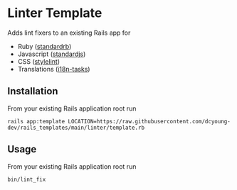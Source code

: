 # Linter Template

Adds lint fixers to an existing Rails app for
- Ruby ([standardrb](https://github.com/standardrb/standardrb-alias-gem))
- Javascript ([standardjs](https://standardjs.com/))
- CSS ([stylelint](https://stylelint.io/))
- Translations ([i18n-tasks](https://github.com/glebm/i18n-tasks))

## Installation

From your existing Rails application root run

`rails app:template LOCATION=https://raw.githubusercontent.com/dcyoung-dev/rails_templates/main/linter/template.rb`

## Usage

From your existing Rails application root run

`bin/lint_fix`

